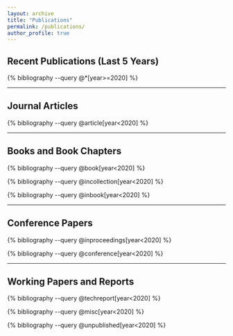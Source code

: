 ```yaml
---
layout: archive
title: "Publications"
permalink: /publications/
author_profile: true
---
```


## Recent Publications (Last 5 Years)

{% bibliography --query @*[year>=2020] %}

---

## Journal Articles

{% bibliography --query @article[year<2020] %}

---

## Books and Book Chapters

{% bibliography --query @book[year<2020] %}

{% bibliography --query @incollection[year<2020] %}

{% bibliography --query @inbook[year<2020] %}

---

## Conference Papers

{% bibliography --query @inproceedings[year<2020] %}

{% bibliography --query @conference[year<2020] %}

---

## Working Papers and Reports

{% bibliography --query @techreport[year<2020] %}

{% bibliography --query @misc[year<2020] %}

{% bibliography --query @unpublished[year<2020] %}
